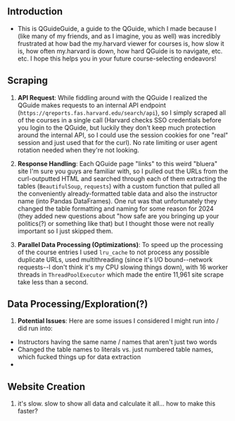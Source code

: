 ## Introduction
- This is QGuideGuide, a guide to the QGuide, which I made because I (like many of my friends, and as I imagine, you as well) was incredibly frustrated at how bad the my.harvard viewer for courses is, how slow it is, how often my.harvard is down, how hard QGuide is to navigate, etc. etc. I hope this helps you in your future course-selecting endeavors!

## Scraping
1. **API Request**: While fiddling around with the QGuide I realized the QGuide makes requests to an internal API endpoint (`https://qreports.fas.harvard.edu/search/api`), so I simply scraped all of the courses in a single call (Harvard checks SSO credentials before you login to the QGuide, but luckily they don't keep much protection around the internal API, so I could use the session cookies for one "real" session and just used that for the curl). No rate limiting or user agent rotation needed when they're not looking.

2. **Response Handling**: Each QGuide page "links" to this weird "bluera" site I'm sure you guys are familiar with, so I pulled out the URLs from the curl-outputted HTML and searched through each of them extracting the tables (`BeautifulSoup`, `requests`) with a custom function that pulled all the conveniently already-formatted table data and also the instructor name (into Pandas DataFrames). One rut was that unfortunately they changed the table formatting and naming for some reason for 2024 (they added new questions about "how safe are you bringing up your politics(?) or something like that) but I thought those were not really important so I just skipped them.

3. **Parallel Data Processing (Optimizations)**: To speed up the processing of the course entries I used `lru_cache` to not process any possible duplicate URLs, used multithreading (since it's I/O bound--network requests--I don't think it's my CPU slowing things down), with 16 worker threads in `ThreadPoolExecutor` which made the entire 11,961 site scrape take less than a second.

## Data Processing/Exploration(?)
1. **Potential Issues**: Here are some issues I considered I might run into / did run into:
- Instructors having the same name / names that aren't just two words
- Changed the table names to literals vs. just numbered table names, which fucked things up for data extraction
- 

## Website Creation
1. it's slow. slow to show all data and calculate it all... how to make this faster?